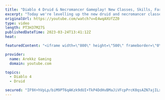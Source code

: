 ```yaml
---
title: "Diablo 4 Druid & Necromancer Gameplay! New Classes, Skills, Farming & Grinding (Diablo 4 Open Beta)"
excerpt: "Today we're levelling up the new druid and necromancer classes in co-op multiplayer so we can as powerful as possible and test ..."
originalUrl: https://youtube.com/watch?v=E4wqAXUfZZ0
type: video
length: PT3H37M27S
publishedDateTime: 2023-03-24T13:41:12Z
heat: 

featuredContent: "<iframe width=\"800\" height=\"500\" frameborder=\"0\" src=\"https://www.youtube.com/embed/E4wqAXUfZZ0\" allow=\"accelerometer; autoplay; encrypted-media; gyroscope; picture-in-picture\" allowfullscreen></iframe>"

provider:
  name: Arekkz Gaming
  domain: youtube.com

topics:
  - Diablo 4
  - Druid

secured: "IF9X+hVpLp/biM9PT6qAKzk9dUI+TkP4DdHvBMaJiVFcpPrcK0qsAZN7ajILx4v+xNjz8FP0ZgNw6mlkszk8JlmLMAZwRb6xQtNWo4SwbphDqLfA5ijguFQFv00nDkXEw0EfohdkPNKImkk2/ph14nxpJ4Cxt+ovm5kfytTH5yC22NjROSArXr0IqXc1PgxevtwKw+eIPPrhVNdn4fcTzlfD1Y4sqSDT0bwgZuuMKuc3HOvayHaMYrz8xK1D7i/paygqGEoKI5+pe+y3PpQG9kWfGrLEX/C0dXAze73JKdplpnWNyoaPK/tx9U0WjbmI2wCrTAHuKX4i0nC6uGl8dLvtSwb1aIjPCdG/jeDuGjK4OcNJc5o9Y+6YWY8q0JoRDSYdZPSuZnDdnn+RSGEQ2iHUmvWXRhslw6z8dKYCD/Y=;dqVApqtVN/cc6bjfGT23oA=="
---
```


